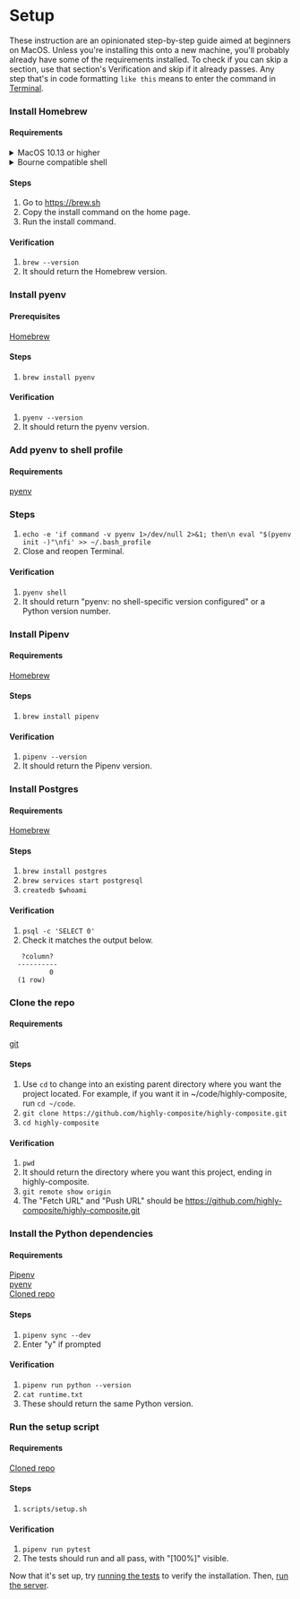 # Setup

These instruction are an opinionated step-by-step guide aimed at beginners on MacOS. Unless you're installing this onto a new machine, you'll probably already have some of the requirements installed. To check if you can skip a section, use that section's Verification and skip if it already passes. Any step that's in code formatting `like this` means to enter the command in [Terminal](https://support.apple.com/guide/terminal/open-or-quit-terminal-apd5265185d-f365-44cb-8b09-71a064a42125/mac).

### Install Homebrew

#### Requirements

<details><summary>MacOS 10.13 or higher</summary>
<strong>Testing this requirement</strong></br>

1. `system_profiler SPSoftwareDataType`
2. System version should be >= 10.13

</details>

<details><summary>Bourne compatible shell</summary>
<strong>Testing this requirement</strong>
  
1. `echo $0`
2. The output should have "bash" or "zsh" in it

</details>

#### Steps

1. Go to https://brew.sh
2. Copy the install command on the home page.
3. Run the install command.

#### Verification

1. `brew --version`
2. It should return the Homebrew version.

### Install pyenv

#### Prerequisites

[Homebrew](/docs/setup.md#install-homebrew)

#### Steps

1. `brew install pyenv`

#### Verification

1. `pyenv --version`
2. It should return the pyenv version.

### Add pyenv to shell profile

#### Requirements

[pyenv](/docs/setup.md#install-pyenv)

### Steps

1. `echo -e 'if command -v pyenv 1>/dev/null 2>&1; then\n eval "$(pyenv init -)"\nfi' >> ~/.bash_profile`
2. Close and reopen Terminal.

#### Verification

1. `pyenv shell`
2. It should return "pyenv: no shell-specific version configured" or a Python version number.

### Install Pipenv

#### Requirements

[Homebrew](/docs/setup.md#install-homebrew)

#### Steps

1. `brew install pipenv`

#### Verification

1. `pipenv --version`
2. It should return the Pipenv version.

### Install Postgres

#### Requirements

[Homebrew](/docs/setup.md#install-homebrew)

#### Steps

1. `brew install postgres`
2. `brew services start postgresql`
3. `createdb $whoami`

#### Verification

1. `psql -c 'SELECT 0'`
2. Check it matches the output below.

```
   ?column?
  ----------
          0
  (1 row)
```

### Clone the repo

#### Requirements

[git](https://git-scm.com/book/en/v2/Getting-Started-Installing-Git)

#### Steps

1. Use `cd` to change into an existing parent directory where you want the project located. For example, if you want it in ~/code/highly-composite, run `cd ~/code`.
2. `git clone https://github.com/highly-composite/highly-composite.git`
3. `cd highly-composite`

#### Verification

1. `pwd`
2. It should return the directory where you want this project, ending in highly-composite.
3. `git remote show origin`
4. The "Fetch URL" and "Push URL" should be https://github.com/highly-composite/highly-composite.git

### Install the Python dependencies

#### Requirements

[Pipenv](/docs/setup.md#install-pipenv)  
[pyenv](/docs/setup.md#install-pyenv)  
[Cloned repo](/docs/setup.md#clone-the-repo)

#### Steps

1. `pipenv sync --dev`
2. Enter "y" if prompted

#### Verification

1. `pipenv run python --version`
2. `cat runtime.txt`
3. These should return the same Python version.

### Run the setup script

#### Requirements

[Cloned repo](/docs/setup.md#clone-the-repo)

#### Steps

1. `scripts/setup.sh`

#### Verification

1. `pipenv run pytest`
2. The tests should run and all pass, with "\[100%\]" visible.

Now that it's set up, try [running the tests](/docs/testing.md) to verify the installation. Then, [run the server](/docs/running.md).
